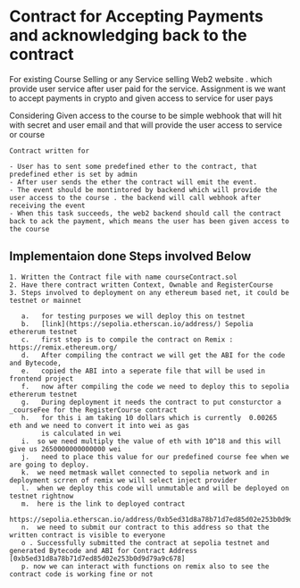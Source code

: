 # Contract for Accepting Payments and acknowledging back to the contract

For existing Course Selling or any Service selling Web2 website . which provide user service after user paid for the service.
Assignment is we want to accept payments in crypto and given access to service for user pays

Considering Given access to the course to be simple webhook that will hit with secret and user email
and that will provide the user access to service or course

    Contract written for

    - User has to sent some predefined ether to the contract, that predefined ether is set by admin
    - After user sends the ether the contract will emit the event.
    - The event should be montintored by backend which will provide the user access to the course . the backend will call webhook after receiving the event
    - When this task succeeds, the web2 backend should call the contract back to ack the payment, which means the user has been given access to the course

## Implementaion done Steps involved Below

    1. Written the Contract file with name courseContract.sol
    2. Have there contract written Context, Ownable and RegisterCourse
    3. Steps involved to deployment on any ethereum based net, it could be testnet or mainnet

       a.   for testing purposes we will deploy this on testnet
       b.   [link](https://sepolia.etherscan.io/address/) Sepolia ethererum testnet
       c.   first step is to compile the contract on Remix : https://remix.ethereum.org/
       d.   After compiling the contract we will get the ABI for the code and Bytecode,
       e.   copied the ABI into a seperate file that will be used in frontend project
       f.   now after compiling the code we need to deploy this to sepolia ethererum testnet
       g.   During deployment it needs the contract to put consturctor a _courseFee for the RegisterCourse contract
       h.   for this i am taking 10 dollars which is currently  0.00265 eth and we need to convert it into wei as gas
            is calculated in wei
       i.  so we need multiply the value of eth with 10^18 and this will give us 2650000000000000 wei
       j.   need to place this value for our predefined course fee when we are going to deploy.
       k.  we need metmask wallet connected to sepolia network and in deployment scrren of remix we will select inject provider
       l.  when we deploy this code will unmutable and will be deployed on testnet rightnow
       m.  here is the link to deployed contract
       https://sepolia.etherscan.io/address/0xb5ed31d8a78b71d7ed85d02e253b0d9d79a9c678
       n.  we need to submit our contract to this address so that the written contract is visible to everyone
       o . Successfully submitted the contract at sepolia testnet and generated Bytecode and ABI for Contract Address [0xb5ed31d8a78b71d7ed85d02e253b0d9d79a9c678]
       p. now we can interact with functions on remix also to see the contract code is working fine or not
